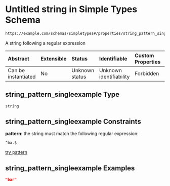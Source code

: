 # Untitled string in Simple Types Schema

```txt
https://example.com/schemas/simpletypes#/properties/string_pattern_singleexample
```

A string following a regular expression

| Abstract            | Extensible | Status         | Identifiable            | Custom Properties | Additional Properties | Access Restrictions | Defined In                                                                                      |
| :------------------ | :--------- | :------------- | :---------------------- | :---------------- | :-------------------- | :------------------ | :---------------------------------------------------------------------------------------------- |
| Can be instantiated | No         | Unknown status | Unknown identifiability | Forbidden         | Allowed               | none                | [simpletypes.schema.json*](../generated-schemas/simpletypes.schema.json "open original schema") |

## string_pattern_singleexample Type

`string`

## string_pattern_singleexample Constraints

**pattern**: the string must match the following regular expression: 

```regexp
^ba.$
```

[try pattern](https://regexr.com/?expression=%5Eba.%24 "try regular expression with regexr.com")

## string_pattern_singleexample Examples

```json
"bar"
```
